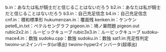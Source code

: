 b.in：あなたは私が騎士だと信じることはないだろう
b2.in：あなたは私が騎士だと信じることはないだろう
b3.in：自己充足信念
b4.in：自己充足信念
cnf.in：積和標準形
hukumenzan.in：覆面残
kenken.in：ケンケン
pete6_in.txt：ぺテルセングラフ
pigeon.in：鳩ノ巣問題
pigeon.out
rubic2x2.in：ルービックキューブ
rubic3x3.in：ルービックキューブ
sudoku-mace4.in：数独
sudoku.cpp：数独
sudoku.in：数独
sat1.in:充足性判定
twoinv-ur:2インバータ(ur導出)
twoinv-hyper2インバータ(超導出)
